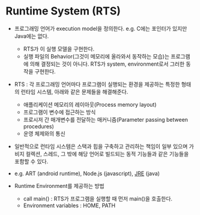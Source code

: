 # Runtime System (RTS)

- 프로그래밍 언어가 execution model을 정의한다. e.g. C에는 포인터가 있지만 Java에는 없다.
  - RTS가 이 실행 모델을 구현한다.
  - 실행 파일의 Behavior(그것이 메모리에 올라와서 동작하는 모습)는 프로그램에 의해 결정되는 것이 아니다.  RTS가 system, environment로서 그러한 동작을 구현한다.
- RTS : 각 프로그래밍 언어마다 프로그램이 실행되는 환경을 제공하는 특정한 형태의 런타임 시스템, 아래와 같은 문제들을 해결해준다.
  - 애플리케이션 메모리의 레이아웃(Process memory layout)
  - 프로그램이 변수에 접근하는 방식
  - 프로시저 간 매개변수를 전달하는 매커니즘(Parameter passing between procedures)
  - 운영 체제와의 통신
- 일반적으로 런타임 시스템은 스택과 힙을 구축하고 관리하는 책임이 일부 있으며 가비지 컬렉션, 스레드, 그 밖에 해당 언어로 빌드되는 동적 기능들과 같은 기능들을 포함할 수 있다.
- e.g. ART (android runtime), Node.js (javascript), [JRE](https://www.redhat.com/ko/topics/cloud-native-apps/what-is-a-Java-runtime-environment) (java)

- Runtime Environment를 제공하는 방법
  - call main() : RTS가 프로그램을 실행할 때 먼저 main()을 호출한다.
  - Environment variables : HOME, PATH